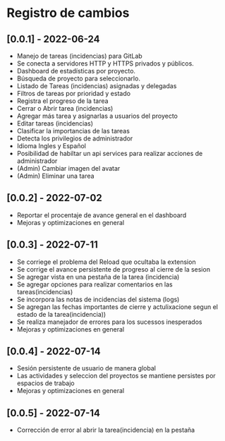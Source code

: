 # **Registro de cambios**

## [0.0.1] - 2022-06-24

- Manejo de tareas (incidencias) para GitLab
- Se conecta a servidores HTTP y HTTPS privados y públicos.
- Dashboard de estadísticas por proyecto.
- Búsqueda de proyecto para seleccionarlo.
- Listado de Tareas (incidencias) asignadas y delegadas
- Filtros de tareas por prioridad y estado
- Registra el progreso de la tarea
- Cerrar o Abrir tarea (incidencias)
- Agregar más tarea y asignarlas a usuarios del proyecto
- Editar tareas (incidencias)
- Clasificar la importancias de las tareas
- Detecta los privilegios de administrador
- Idioma Ingles y Español
- Posibilidad de habiltar un api services para realizar acciones de administrador
- (Admin) Cambiar imagen del avatar
- (Admin) Eliminar una tarea

## [0.0.2] - 2022-07-02

- Reportar el procentaje de avance general en el dashboard
- Mejoras y optimizaciones en general

## [0.0.3] - 2022-07-11

- Se corriege el problema del Reload que ocultaba la extension
- Se corrige el avance persistente de progreso al cierre de la sesion
- Se agregar vista  en una pestaña de la tarea (incidencia)
- Se agregar opciones para realizar comentarios en las tareas(incidencias)
- Se incorpora las notas de incidencias del sistema (logs)
- Se agregan las fechas importantes de cierre y actulixacione segun el estado de la tarea(incidencia))
- Se realiza manejador de errores para los sucessos inesperados
- Mejoras y optimizaciones en general

## [0.0.4] - 2022-07-14

- Sesión persistente de usuario de manera global
- Las actividades y seleccion del proyectos se mantiene persistes por espacios de trabajo
- Mejoras y optimizaciones en general

## [0.0.5] - 2022-07-14

- Corrección de error al abrir la tarea(incidencia) en la pestaña
